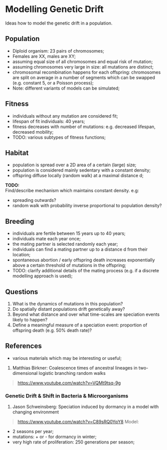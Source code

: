 
# Modelling Genetic Drift

Ideas how to model the genetic drift in a population.


## Population

- Diploid organism: 23 pairs of chromosomes;
- Females are XX, males are XY;
- assuming equal size of all chromosomes and equal risk of mutation;
- assuming chromosomes very large in size: all mutations are distinct;
- chromosomal recombination happens for each offspring: chromosomes are split on average in a number of segments which can be swapped (e.g. constant 5, or a Poisson process);
- Note: different variants of models can be simulated;

## Fitness

- individuals without any mutation are considered fit;
- lifespan of fit individuals: 40 years;
- fitness decreases with number of mutations: e.g. decreased lifespan, decreased mobility;
- TODO: various subtypes of fitness functions;

## Habitat

- population is spread over a 2D area of a certain (large) size;
- population is considered mainly sedentary with a constant density;
- offspring diffuse locally (random walk) at a maximal distance d;

**TODO:**\
Find/describe mechanism which maintains constant density. e.g:
 - spreading outwards?
 - random walk with probability inverse proportional to population density?

## Breeding

- individuals are fertile between 15 years up to 40 years;
- individuals mate each year once;
- the mating partner is selected randomly each year;
- individuals can find a mating partner up to a distance d from their location;
- spontaneous abortion / early offspring death increases exponentially above a certain threshold of mutations in the offspring;
- TODO: clarify additional details of the mating process (e.g. if a discrete modelling approach is used);

## Questions

1. What is the dynamics of mutations in this population?
2. Do spatially distant populations drift genetically away?
3. Beyond what distance and over what time-scales are speciation events likely to happen?
4. Define a meaningful measure of a speciation event: proportion of offspring death (e.g. 50% death rate)?


## References

- various materials which may be interesting or useful;

1. Matthias Birkner: Coalescence times of ancestral lineages in two-dimensional logistic branching random walks
  > https://www.youtube.com/watch?v=VQMt9tsq-9g


### Genetic Drift & Shift in Bacteria & Microorganisms

1. Jason Schweinsberg: Speciation induced by dormancy in a model with changing environment
  > https://www.youtube.com/watch?v=C89sRQ0YqY8
Model:
- 2 seasons per year;
- mutations: + or - for dormancy in winter; 
- very high rate of proliferation: 250 generations per season;
